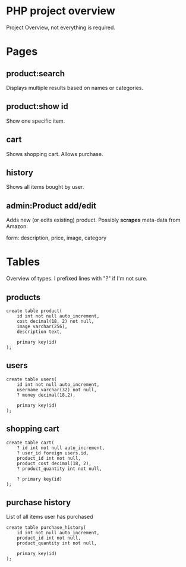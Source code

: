 # PHP project overview

Project Overview, not everything is required.

# Pages

## product:search

Displays multiple results based on names or categories.

## product:show id

Show one specific item.

## cart

Shows shopping cart. Allows purchase.
 
 ## history
 
 Shows all items bought by user.
 
 ## admin:Product add/edit
 Adds new (or edits existing) product. Possibly **scrapes** meta-data from Amazon.

 form: description, price, image, category

# Tables

Overview of types. I prefixed lines with "?" if I'm not sure.

## products

    create table product(
        id int not null auto_increment,
        cost decimal(18, 2) not null,
        image varchar(256),
        description text,
        
        primary key(id)
    );

## users

    create table users(
        id int not null auto_increment,
        username varchar(32) not null,
        ? money decimal(18,2),
        
        primary key(id)
    );

## shopping cart

    create table cart(
        ? id int not null auto_increment,
        ? user_id foreign users.id,
        product_id int not null,
        product_cost decimal(18, 2),
        ? product_quantity int not null,
        
        ? primary key(id)
    );

## purchase history

List of all items user has purchased

    create table purchase_history(
        id int not null auto_increment,
        product_id int not null,
        product_quantity int not null,
        
        primary key(id)
    );
